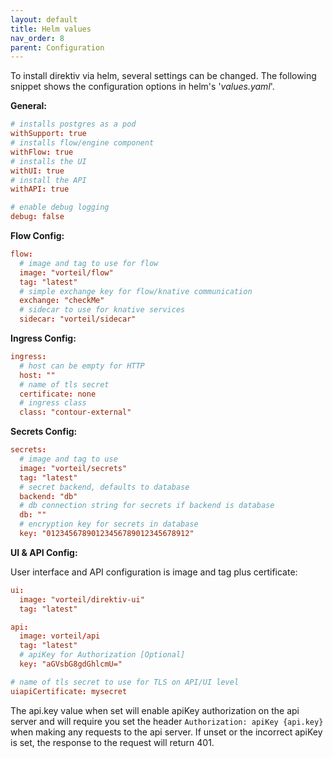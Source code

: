 ```yaml
---
layout: default
title: Helm values
nav_order: 8
parent: Configuration
---
```


To install direktiv via helm, several settings can be changed. The following snippet shows the configuration options in helm's '*values.yaml*'.

**General:**

```toml
# installs postgres as a pod
withSupport: true
# installs flow/engine component
withFlow: true
# installs the UI
withUI: true
# install the API
withAPI: true

# enable debug logging
debug: false
```

**Flow Config:**

```toml
flow:
  # image and tag to use for flow
  image: "vorteil/flow"
  tag: "latest"
  # simple exchange key for flow/knative communication
  exchange: "checkMe"
  # sidecar to use for knative services
  sidecar: "vorteil/sidecar"
```

**Ingress Config:**

```toml
ingress:
  # host can be empty for HTTP
  host: ""
  # name of tls secret
  certificate: none
  # ingress class
  class: "contour-external"
```

**Secrets Config:**

```toml
secrets:
  # image and tag to use
  image: "vorteil/secrets"
  tag: "latest"
  # secret backend, defaults to database
  backend: "db"
  # db connection string for secrets if backend is database
  db: ""
  # encryption key for secrets in database
  key: "01234567890123456789012345678912"
```

**UI & API Config:**

User interface and API configuration is image and tag plus certificate:

```toml
ui:
  image: "vorteil/direktiv-ui"
  tag: "latest"

api:
  image: vorteil/api
  tag: "latest"
  # apiKey for Authorization [Optional]
  key: "aGVsbG8gdGhlcmU="

# name of tls secret to use for TLS on API/UI level
uiapiCertificate: mysecret
```

The api.key value when set will enable apiKey authorization on the api server and will require you set the header `Authorization: apiKey {api.key}`
when making any requests to the api server. If unset or the incorrect apiKey is set, the response to the request will return 401.